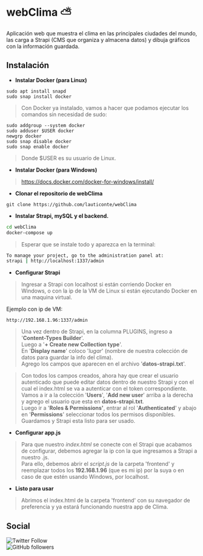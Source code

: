 
# webClima ⛅
Aplicación web que muestra el clima en las principales ciudades del mundo, las carga a Strapi (CMS que organiza y almacena datos) y dibuja gráficos con la información guardada.
## Instalación 


- **Instalar Docker (para Linux)**
```
sudo apt install snapd
sudo snap install docker
```
> Con Docker ya instalado, vamos a hacer que podamos ejecutar los comandos sin necesidad de sudo:
```
sudo addgroup --system docker
sudo adduser $USER docker
newgrp docker
sudo snap disable docker
sudo snap enable docker
```
> Donde $USER es su usuario de Linux.

- **Instalar Docker (para Windows)**
> https://docs.docker.com/docker-for-windows/install/
- **Clonar el repositorio de webClima**
```
git clone https://github.com/lauticonte/webClima
```
- **Instalar Strapi, mySQL y el backend.**
```bash 
cd webClima
docker-compose up
```
>Esperar que se instale todo y aparezca en la terminal:
```bash
To manage your project, go to the administration panel at:
strapi | http://localhost:1337/admin
```
- **Configurar Strapi**
>Ingresar a Strapi con localhost si están corriendo Docker en Windows, o con la ip de la VM de Linux si están ejecutando Docker en una maquina virtual.

Ejemplo con ip de VM:
```
http://192.168.1.96:1337/admin
```
>Una vez dentro de Strapi, en la columna PLUGINS, ingreso a '**Content-Types Builder**'.  
Luego a '**+ Create new Collection type**'.  
En '**Display name**' coloco '*lugar*' (nombre de nuestra colección de datos para guardar la info del clima).  
Agrego los campos que aparecen en el archivo '**datos-strapi.txt**'.

>Con todos los campos creados, ahora hay que crear el usuario autenticado que puede editar datos dentro de nuestro Strapi y con el cual el index.html se va a autenticar con el token correspondiente.  
Vamos a ir a la colección '**Users**', '**Add new user**' arriba a la derecha y agrego el usuario que esta en **datos-strapi.txt**.  
Luego ir a '**Roles & Permissions'**, entrar al rol '**Authenticated**' y abajo en '**Permissions**' seleccionar todos los permisos disponibles. Guardamos y Strapi esta listo para ser usado.

- **Configurar app.js**
>Para que nuestro *index.html* se conecte con el Strapi que acabamos de configurar, debemos agregar la ip con la que ingresamos a Strapi a nuestro .js.  
Para ello, debemos abrir el *script.js* de la carpeta 'frontend' y reemplazar todos los **192.168.1.96** (que es mi ip) por la suya o en caso de que estén usando Windows, por localhost.

- **Listo para usar** 
>Abrimos el index.html de la carpeta 'frontend' con su navegador de preferencia y ya estará funcionando nuestra app de Clima.

 ## Social
![Twitter Follow](https://img.shields.io/twitter/follow/lauticonte?style=social)  
 ![GitHub followers](https://img.shields.io/github/followers/lauticonte?style=social)



